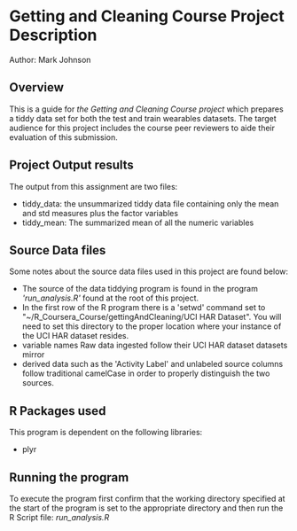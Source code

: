 # Getting and Cleaning Course Project Description
Author: Mark Johnson

## Overview
This is a guide for *the Getting and Cleaning Course project* which prepares a tiddy data set for both the test and train wearables datasets.  The target audience for  this project includes the course peer reviewers to aide their evaluation of this submission.

## Project Output results
The output from this assignment are two files:
* tiddy_data: the unsummarized tiddy data file containing only the mean and std measures plus the factor variables
* tiddy_mean: The summarized mean of all the numeric variables

## Source Data files
Some notes about the source data files used in this project are found below:
* The source of the data tiddying program is found in the program *'run_analysis.R'* found at the root of this project.  
* In the first row of the R program there is a 'setwd' command set to "~/R_Coursera_Course/gettingAndCleaning/UCI HAR Dataset". You will need to set this directory to the proper location where your instance of the UCI HAR dataset resides.
* variable names Raw data ingested follow their UCI HAR dataset datasets mirror 
* derived data such as the 'Activity Label' and unlabeled source columns follow traditional camelCase in order to properly distinguish the two sources.

## R Packages used
This program is dependent on the following libraries:
* plyr

## Running the program
To execute the program first confirm that the working directory specified at the start of the program is set to the appropriate directory and then run the R Script file: *run_analysis.R* 


